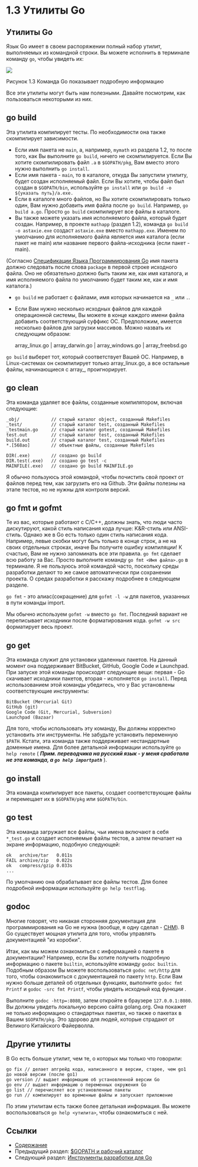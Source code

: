 # 1.3 Утилиты Go

## Утилиты Go

Язык Go имеет в своем распоряжении полный набор утилит, выполняемых из командной строки. Вы можете исполнить в терминале команду `go`, чтобы увидеть их:

![](my-obsidian/langs%20and%20more/go.md/ru/images/1.3.go.png)

Рисунок 1.3 Команда Go показывает подробную информацию

Все эти утилиты могут быть нам полезными. Давайте посмотрим, как пользоваться некоторыми из них.

## go build

Эта утилита компилирует тесты. По необходимости она также скомпилирует зависимости.

- Если имя пакета не `main`, а, например, `mymath` из раздела 1.2, то после того, как Вы выполните `go build`, ничего не скомпилируется. Если Вы хотите скомпилировать файл `.a` в `$GOPATH/pkg`, Вам вместо этого нужно выполнить `go install`.
- Если имя пакета - `main`, то в каталоге, откуда Вы запустили утилиту, будет создан исполняемый файл. Если Вы хотите, чтобы файл был создан в `$GOPATH/bin`, используйте `go install` или `go build -o ${указать путь}/a.exe.`
- Если в каталоге много файлов, но Вы хотите скомпилировать только один, Вам нужно добавить имя файла после `go build`. Например, `go build a.go`. Просто `go build` скомпилирует все файлы в каталоге.
- Вы также можете указать имя исполняемого файла, который будет создан. Например, в проекте `mathapp` (раздел 1.2), команда `go build -o astaxie.exe` создаст `astaxie.exe` вместо `mathapp.exe`. Именем по умолчанию для исполняемого файла является имя каталога (если пакет не main) или название первого файла-исходника (если пакет - main).

(Согласно [Спецификации Языка Программирования Go](https://golang.org/ref/spec) имя пакета должно следовать после слова `package` в первой строке исходного файла. Оно не обязательно должно быть таким же, как имя каталога, и имя исполняемого файла по умолчанию будет таким же, как и имя каталога.)

- `go build` не работает с файлами, имя которых начинается на `_` или `.`.
- Если Вам нужно несколько исходных файлов для каждой операционной системы, Вы можете в конце каждого имени файла добавить соответствующий суффикс ОС. Предположим, имеется несколько файлов для загрузки массивов. Можно назвать их следующим образом:
	
	array_linux.go | array_darwin.go | array_windows.go | array_freebsd.go
	
`go build` выберет тот, который соответствует Вашей ОС. Например, в Linux-системах он скомпилирует только array_linux.go, а все остальные файлы, начинающиеся с array_, проигнорирует.

## go clean

Эта команда удаляет все файлы, созданные компилятором, включая следующие: 
	
	_obj/            // старый каталог object, созданный Makefiles
	_test/           // старый каталог test, созданный Makefiles
	_testmain.go     // старый каталог gotest, созданный Makefiles
	test.out         // старый каталог test, созданный Makefiles
	build.out        // старый каталог test, созданный Makefiles
	*.[568ao]        // объектные файлы, созданные Makefiles

	DIR(.exe)        // создано go build
	DIR.test(.exe)   // создано go test -c
	MAINFILE(.exe)   // создано go build MAINFILE.go
	
Я обычно пользуюсь этой командой, чтобы почистить свой проект от файлов перед тем, как загрузить его на Github. Эти файлы полезны на этапе тестов, но не нужны для контроля версий.

## go fmt и gofmt

Те из вас, которые работают с C/C++, должны знать, что люди часто дискутируют, какой стиль написания кода лучше: K&R-стиль или ANSI-стиль. Однако же в Go есть только один стиль написания кода. Например, левые скобки могут быть только в конце строк, а не на своих отдельных строках, иначе Вы получите ошибку компиляции! К счастью, Вам не нужно запоминать все эти правила. `go fmt` сделает всю работу за Вас. Просто выполните команду `go fmt <Имя файла>.go` в терминале. Я не пользуюсь этой командой часто, поскольку среды разработки делают то же самое автоматически при сохранении проекта. О средах разработки я расскажу подробнее в следующем разделе.

`go fmt` - это алиас(сокращение) для `gofmt -l -w` для пакетов, указанных в пути команды import.

Мы обычно используем `gofmt -w` вместо `go fmt`. Последний вариант не переписывает исходники после форматирования кода. `gofmt -w src` форматирует весь проект.

## go get

Эта команда служит для установки удаленных пакетов. На данный момент она поддерживает BitBucket, GitHub, Google Code и Launchpad. При запуске этой команды происходят следующие вещи: первая - Go скачивает исходники пакетов, вторая - исполняется `go install`. Перед использованием этой команды убедитесь, что у Вас установлены соответствующие инструменты:

	BitBucket (Mercurial Git)
	GitHub (git)
	Google Code (Git, Mercurial, Subversion)
	Launchpad (Bazaar)
	
Для того, чтобы использовать эту команду, Вы должны корректно установить эти инструменты. Не забудьте установить переменную `$PATH`. Кстати, эта команда также поддерживает нестандартные доменные имена. Для более детальной информации используйте `go help remote` ( ***Прим. переводчика на русский язык - у меня сработала не эта команда, а `go help importpath`*** ).

## go install

Эта команда компилирует все пакеты, создает соответствующие файлы и перемещает их в `$GOPATH/pkg` или `$GOPATH/bin`.

## go test

Эта команда загружает все файлы, чьи имена включают в себя `*_test.go` и создает исполняемые файлы тестов, а затем печатает на экране информацию, подобную следующей:

	ok   archive/tar   0.011s
	FAIL archive/zip   0.022s
	ok   compress/gzip 0.033s
	...
	
По умолчанию она обрабатывает все файлы тестов. Для более подробной информации используйте `go help testflag`.

## godoc

Многие говорят, что никакая сторонняя документация для программирования на Go не нужна (вообще, я одну сделал - [CHM](https://github.com/astaxie/godoc)). В Go существует мощная утилита для того, чтобы управлять документацией "из коробки".

Итак, как мы можем ознакомиться с информацией о пакете в документации? Например, если Вы хотите получить подробную информацию о пакете `builtin`, используйте команду `godoc builtin`. Подобным образом Вы можете воспользоваться `godoc net/http` для того, чтобы ознакомиться с документацией по пакету `http`. Если Вам нужно больше деталей об отдельных функциях, выполните `godoc fmt Printf` и `godoc -src fmt Printf`, чтобы увидеть исходный код функции .

Выполните `godoc -http=:8080`, затем откройте в браузере `127.0.0.1:8080`. Вы должны увидеть локальную версию сайта golang.org. Она покажет не только информацию о стандартных пакетах, но также о пакетах в Вашем `$GOPATH/pkg`. Это здорово для людей, которые страдают от Великого Китайского Файерволла.

## Другие утилиты

В Go есть больше утилит, чем те, о которых мы только что говорили:

	go fix // делает апгрейд кода, написанного в версии, старее, чем go1 до новой версии (после go1)
	go version // выдает информацию об установленной версии Go
	go env // выдает информацию о переменных окружения Go
	go list // перечисляет все установленные пакеты
	go run // компилирует во временные файлы и запускает приложение
	
По этим утилитам есть также более детальная информация. Вы можете воспользоваться `go help <утилита>`, чтобы ознакомиться с ней.

## Ссылки 

- [Содержание](build-web-application-with-golang-ru.md)
- Предыдущий раздел: [$GOPATH и рабочий каталог](myBrain/ЯП%20и%20не%20только/go.md/ru/01.2.md)
- Следующий раздел: [Инструменты разработки для Go](myBrain/ЯП%20и%20не%20только/go.md/ru/01.4.md)
